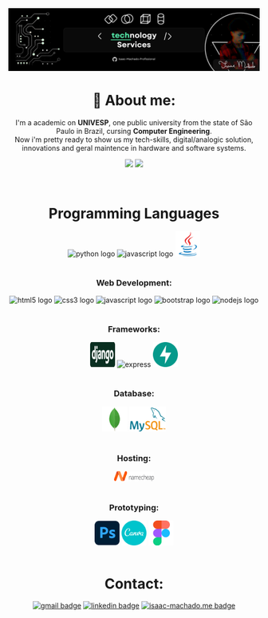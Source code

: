 <div align="center">

<img alt="wallpaper" src="assets/Isaac_Wallpaper.png">
<!-- <img src="https://img.shields.io/badge/GITHub--Stats:%20Isaac-ff007f?&style=flat&logo=github&labelColor=000000&color=4E17BC&" width="400"> -->  

<h1>👤 About me: </h1>

I'm a academic on **UNIVESP**, one public university from the state of São Paulo in Brazil, cursing **Computer Engineering**.  
Now i'm pretty ready to show us my tech-skills, digital/analogic solution, innovations and geral maintence in hardware and software systems.

  <tr>
    <td>
      <img src="https://github-readme-stats.vercel.app/api?username=Isaac-Machado-Profissional&show_icons=true&theme=ayu-mirage&bg_color=00000000&icon_color=6A0DAD&title_color=4E17BC&hide_title=true" height="170" />
    </td>
    <td>
      <img src="https://github-readme-stats.vercel.app/api/top-langs/?username=Isaac-Machado-Profissional&layout=compact&theme=ayu-mirage&bg_color=00000000&icon_color=6A0DAD&title_color=4E17BC" height="170" />
    </td>
  </tr>

</div>

<br>
<br> 


<div align="center">
<h1>Programming Languages</h1>
  <img alt="python logo" src="https://cdn.jsdelivr.net/gh/devicons/devicon/icons/python/python-original.svg" height="50" />
  <img alt="javascript logo" src="https://cdn.jsdelivr.net/gh/devicons/devicon/icons/javascript/javascript-original.svg" height="50"  />
  <img alt="java logo" src="https://github.com/devicons/devicon/blob/ca28c779441053191ff11710fe24a9e6c23690d6/icons/java/java-original.svg" height="50"  />
<br>
<br>


<h3>Web Development:</h3>
  <img alt="html5 logo" src="https://cdn.jsdelivr.net/gh/devicons/devicon/icons/html5/html5-original.svg" height="50" />
  <img alt="css3 logo" src="https://cdn.jsdelivr.net/gh/devicons/devicon/icons/css3/css3-original.svg" height="50" />
  <img alt="javascript logo" src="https://cdn.jsdelivr.net/gh/devicons/devicon/icons/javascript/javascript-original.svg" height="50"  />
  <img alt="bootstrap logo" src="https://cdn.jsdelivr.net/gh/devicons/devicon/icons/bootstrap/bootstrap-original.svg" height="50" />
  <img alt="nodejs logo" src="https://cdn.jsdelivr.net/gh/devicons/devicon/icons/nodejs/nodejs-original.svg" height="50" />
<br>
<br>

<h3>Frameworks:</h3>
 <img alt="django" src="assets/django-logo.svg" height="50" width="50">
 <img alt="express" src="https://cdn.jsdelivr.net/gh/devicons/devicon/icons/express/express-original-wordmark.svg" height="50" />
 <img alt="fastapi" src="assets/fastapi-logo.svg" height="50" width="50" />
<br>
<br>

 
<h3>Database:</h3>
 <img alt="mongodb" src="https://github.com/devicons/devicon/blob/ca28c779441053191ff11710fe24a9e6c23690d6/icons/mongodb/mongodb-original.svg" height="50" width="50"/>
 <img alt="mysql" src="assets/mysql-logo.png" height="50"/>
<br>
<br>


<h3> Hosting: </h3>
 <img alt="namecheap "src="assets/Namecheap_Logo.svg" alt="Namecheap logo" height="20" width="80" />
<br>
<br>

 
<h3> Prototyping: </h3>
 <img alt="photoshop " src="https://github.com/devicons/devicon/blob/ca28c779441053191ff11710fe24a9e6c23690d6/icons/photoshop/photoshop-original.svg" height="50" />
 <img alt="canva" src="https://github.com/devicons/devicon/blob/ca28c779441053191ff11710fe24a9e6c23690d6/icons/canva/canva-original.svg" height="50" />
 <img alt="figma" src="https://github.com/devicons/devicon/blob/ca28c779441053191ff11710fe24a9e6c23690d6/icons/figma/figma-original.svg" height="50" />
<br>
<br>


</div>

<div align="center">
  

# <h1> Contact: </h1>  


  <a href="mailto:isaacmachado.profissional@gmail.com">
  <img src="https://img.shields.io/static/v1?message=Gmail&logo=gmail&label=&color=D14836&logoColor=white&labelColor=&style=for-the-badge" height="35" alt="gmail badge"/></a>

  <a href="https://www.linkedin.com/in/isaac-machado-profissional/?originalSubdomain=br">
  <img src="https://img.shields.io/static/v1?message=LinkedIn&logo=linkedin&label=&color=0077B5&logoColor=white&labelColor=&style=for-the-badge" height="35" alt="linkedin badge"/></a>

  <a href="https://www.isaac-machado.me/">
  <img src="https://img.shields.io/badge/-Isaac%20Machado-FFFFFF?logo=https://raw.githubusercontent.com/Isaac-Machado-Profissional/Isaac-Portfolio/refs/heads/main/Logo.ico&label=&color=642EFE&logoColor=white&labelColor=&style=for-the-badge" height="35" alt="isaac-machado.me badge"/></a>

</div>
